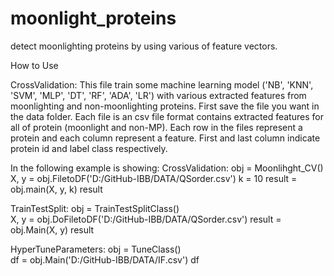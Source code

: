 # moonlight_proteins
detect moonlighting proteins by using various of feature vectors. 

How to Use

CrossValidation:
This file train some machine learning model ('NB', 'KNN', 'SVM', 'MLP', 'DT', 'RF', 'ADA', 'LR') with various extracted features from moonlighting and non-moonlighting proteins.
First save the file you want in the data folder. Each file is an csv file format contains extracted features for all of protein (moonlight and non-MP). Each row in the files represent a protein and each column represent a feature. First and last column indicate protein id and label class respectively. 

In the following example is showing:
CrossValidation:
obj = Moonlihght_CV()
X, y = obj.FiletoDF('D:/GitHub-IBB/DATA/QSorder.csv')
k = 10
result = obj.main(X, y, k)
result

TrainTestSplit:
obj = TrainTestSplitClass()   
X, y = obj.DoFiletoDF('D:/GitHub-IBB/DATA/QSorder.csv')
result = obj.Main(X, y)
result

HyperTuneParameters:
obj = TuneClass()      
df = obj.Main('D:/GitHub-IBB/DATA/IF.csv')
df

